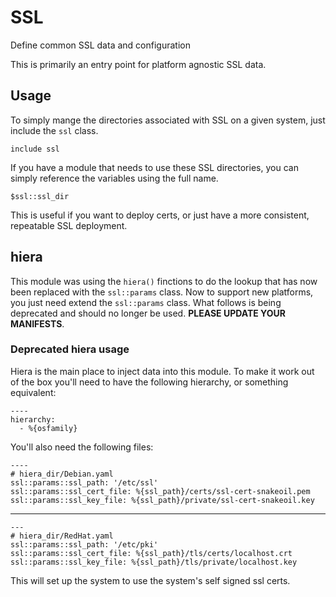 # SSL

Define common SSL data and configuration

This is primarily an entry point for platform agnostic SSL data.

## Usage

To simply mange the directories associated with SSL on a given system, just
include the `ssl` class.

``` Puppet
include ssl
```

If you have a module that needs to use these SSL directories, you can simply reference the variables using the full name.

``` Puppet
$ssl::ssl_dir
```

This is useful if you want to deploy certs, or just have a more consistent, repeatable SSL deployment.


## hiera

This module was using the `hiera()` finctions to do the lookup that has now been replaced with the `ssl::params` class.  Now to support new platforms, you just need extend the `ssl::params` class.  What follows is being deprecated and should no longer be used.  **PLEASE UPDATE YOUR MANIFESTS**.

### Deprecated hiera usage

Hiera is the main place to inject data into this module. To make it work out of
the box you'll need to have the following hierarchy, or something equivalent:

    ----
    hierarchy:
      - %{osfamily}

You'll also need the following files:

    ----
    # hiera_dir/Debian.yaml
    ssl::params::ssl_path: '/etc/ssl'
    ssl::params::ssl_cert_file: %{ssl_path}/certs/ssl-cert-snakeoil.pem
    ssl::params::ssl_key_file: %{ssl_path}/private/ssl-cert-snakeoil.key

- - -

    ---
    # hiera_dir/RedHat.yaml
    ssl::params::ssl_path: '/etc/pki'
    ssl::params::ssl_cert_file: %{ssl_path}/tls/certs/localhost.crt
    ssl::params::ssl_key_file: %{ssl_path}/tls/private/localhost.key

This will set up the system to use the system's self signed ssl certs.
